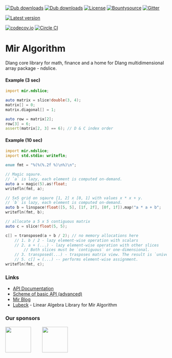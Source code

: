 [![Dub downloads](https://img.shields.io/dub/dt/mir-algorithm.svg)](http://code.dlang.org/packages/mir-algorithm)
[![Dub downloads](https://img.shields.io/dub/dm/mir-algorithm.svg)](http://code.dlang.org/packages/mir-algorithm)
[![License](https://img.shields.io/dub/l/mir-algorithm.svg)](http://code.dlang.org/packages/mir-algorithm)
[![Bountysource](https://www.bountysource.com/badge/team?team_id=145399&style=bounties_received)](https://www.bountysource.com/teams/libmir)
[![Gitter](https://img.shields.io/gitter/room/libmir/public.svg)](https://gitter.im/libmir/public)

[![Latest version](https://img.shields.io/dub/v/mir-algorithm.svg)](http://code.dlang.org/packages/mir-algorithm)

[![codecov.io](https://codecov.io/github/libmir/mir-algorithm/coverage.svg?branch=master)](https://codecov.io/github/libmir/mir-algorithm?branch=master)
[![Circle CI](https://circleci.com/gh/libmir/mir-algorithm.svg?style=svg)](https://circleci.com/gh/libmir/mir-algorithm)

Mir Algorithm
=============
Dlang core library for math, finance and a home for Dlang multidimensional array package - ndslice.

#### Example (3 sec)
```d
import mir.ndslice;

auto matrix = slice!double(3, 4);
matrix[] = 0;
matrix.diagonal[] = 1;

auto row = matrix[2];
row[3] = 6;
assert(matrix[2, 3] == 6); // D & C index order
```

#### Example (10 sec)
```d
import mir.ndslice;
import std.stdio: writefln;

enum fmt = "%(%(%.2f %)\n%)\n";

// Magic sqaure. 
// `a` is lazy, each element is computed on-demand.
auto a = magic(5).as!float;
writefln(fmt, a);

// 5x5 grid on sqaure [1, 2] x [0, 1] with values x * x + y. 
// `b` is lazy, each element is computed on-demand.
auto b = linspace!float([5, 5], [1f, 2f], [0f, 1f]).map!"a * a + b";
writefln(fmt, b);

// allocate a 5 x 5 contiguous matrix
auto c = slice!float(5, 5);

c[] = transposed(a + b / 2); // no memory allocations here
    // 1. b / 2 - lazy element-wise operation with scalars
    // 2. a + (...) - lazy element-wise operation with other slices
        // Both slices must be `contiguous` or one-dimensional.
    // 3. transposed(...) - trasposes matrix view. The result is `universal` (numpy-like) matrix.
    // 5. c[] = (...) -- performs element-wise assignment.
writefln(fmt, c);
```

### Links
 - [API Documentation](http://docs.algorithm.dlang.io)
 - [Scheme of basic API (advanced)](https://rawgit.com/libmir/mir-algorithm/master/ndslice.svg)
 - [Mir Blog](http://blog.mir.dlang.io/)
 - [Lubeck](https://github.com/kaleidicassociates/lubeck) - Linear Algebra Library for Mir Algorithm

### Our sponsors

[<img src="https://raw.githubusercontent.com/libmir/mir-algorithm/master/images/symmetry.png" height="80" />](http://symmetryinvestments.com/) 	&nbsp; 	&nbsp;	&nbsp;	&nbsp;
[<img src="https://raw.githubusercontent.com/libmir/mir-algorithm/master/images/kaleidic.jpeg" height="80" />](https://github.com/kaleidicassociates)

